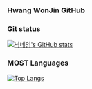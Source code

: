 ### Hwang WonJin GitHub

### Git status
[![닉네임's GitHub stats](https://github-readme-stats.vercel.app/api?username=hwangwonjin)](https://github.com/hwangwonjin/github-readme-stats)

### MOST Languages
[![Top Langs](https://github-readme-stats.vercel.app/api/top-langs/?username=hwangwonjin&layout=compact)](https://github.com/hwangwonjin/github-readme-stats)
